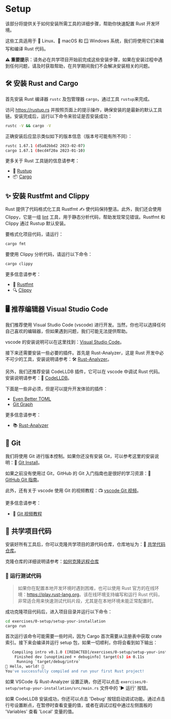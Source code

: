 # Setup

该部分将提供关于如何安装所需工具的详细步骤，帮助你快速配置 Rust 开发环境。

这些工具适用于 🐧 Linux、🍎 macOS 和 🪟 Windows 系统，我们将使用它们来编写和编译 Rust 代码。

**⚠️ 重要提示**：请务必在共学项目开始前完成这些安装步骤，如果在安装过程中遇到任何问题，请及时获取帮助，在共学期间我们不会解决安装相关的问题。

## 🛠️ 安装 Rust and Cargo

首先安装 Rust 编译器 `rustc` 及包管理器 `cargo`，通过工具 `rustup`来完成。

访问 <https://rustup.rs> 并按照页面上的提示操作，确保安装的是最新的默认工具链。安装完成后，运行以下命令来验证是否安装成功：

```bash
rustc -V && cargo -V
```

正确安装后应显示类似如下的版本信息（版本号可能有所不同）：

```bash
rustc 1.67.1 (d5a82bbd2 2023-02-07)
cargo 1.67.1 (8ecd4f20a 2023-01-10)
```

更多关于 Rust 工具链的信息请参考：
- 📖 [Rustup](https://rust-lang.github.io/rustup)
- 📦 [Cargo](https://doc.rust-lang.org/cargo) 

## ✨ 安装 Rustfmt and Clippy

Rust 提供了代码格式化工具 Rustfmt ✍️ 使代码保持整洁。此外，我们还会使用 Clippy，它是一组 [lint](https://zh.wikipedia.org/wiki/Lint) 工具，用于静态分析代码，帮助发现常见错误。Rustfmt 和 Clippy 通过 Rustup 默认安装。

要格式化项目代码，请运行：

```bash
cargo fmt
```

要使用 Clippy 分析代码，请运行以下命令：

```bash
cargo clippy
```

更多信息请参考：
- 📏 [Rustfmt](https://github.com/rust-lang/rustfmt)
- 🔍 [Clippy](https://github.com/rust-lang/rust-clippy)

## 🖥️ 推荐编辑器 Visual Studio Code

我们推荐使用 Visual Studio Code (vscode) 进行开发。当然，你也可以选择任何自己喜欢的编辑器，但如果遇到问题，我们可能无法提供帮助。

vscode 的安装说明可以在这里找到：[Visual Studio Code](https://code.visualstudio.com/)。

接下来还需要安装一些必要的插件。首先是 Rust-Analyzer，这是 Rust 开发中必不可少的工具，安装说明请参考：🛠️ [Rust-Analyzer](https://marketplace.visualstudio.com/items?itemName=rust-lang.rust-analyzer)。

另外，我们还推荐安装 CodeLLDB 插件，它可以在 vscode 中调试 Rust 代码。安装说明请参考：🐞 [CodeLLDB](https://marketplace.visualstudio.com/items?itemName=vadimcn.vscode-lldb)。

下面是一些非必须，但是可以提升开发体验的插件：
- [Even Better TOML](https://marketplace.visualstudio.com/items?itemName=tamasfe.even-better-toml)
- [Git Graph](https://marketplace.visualstudio.com/items?itemName=mhutchie.git-graph)

更多信息请参考：
- 📚 [Rust-Analyzer](https://rust-analyzer.github.io/)

## 🌲 Git

我们将使用 Git 进行版本控制。如果你还没有安装 Git，可以参考这里的安装说明：📘 [Git Install](https://git-scm.com/book/en/v2/Getting-Started-Installing-Git)。

如果之前没有使用过 Git，GitHub 的 Git 入门指南也是很好的学习资源：📗 [GitHub Git 指南](https://docs.github.com/en/get-started/using-git/about-git)。

此外，还有关于 vscode 使用 Git 的视频教程：📺 [vscode Git 视频](https://www.youtube.com/watch?v=i_23KUAEtUM)。

更多信息请参考：
- 🎥 [Git 视频教程](https://www.youtube.com/playlist?list=PLg7s6cbtAD15G8lNyoaYDuKZSKyJrgwB-)

## 📂 共学项目代码
安装好所有工具后，你可以克隆共学项目的源代码仓库，仓库地址为：🔗 [共学代码仓库]()。

克隆仓库的详细说明请参考：[如何克隆远程仓库](https://docs.github.com/en/get-started/getting-started-with-git/about-remote-repositories#cloning-with-https-urls)

### 🚀 运行测试代码

> 如果你在配置本地开发环境时遇到困难，也可以使用 Rust 官方的在线环境：<https://play.rust-lang.org>。该在线环境支持编写和运行 Rust 代码，非常适合用来快速测试代码片段，尤其是在本地环境未能正常配置时。

成功克隆项目代码后，进入项目目录并运行以下命令：

```bash
cd exercises/0-setup/setup-your-installation
cargo run
```

首次运行该命令可能需要一些时间，因为 Cargo 首次需要从注册表中获取 crate 索引。接下来会编译并运行 setup 包，如果一切顺利，你将会看到如下输出：

```bash
   Compiling intro v0.1.0 ([REDACTED]/exercises/0-setup/setup-your-installation)
    Finished dev [unoptimized + debuginfo] target(s) in 0.11s
     Running `target/debug/intro`
🦀 Hello, world! 🦀
You've successfully compiled and run your first Rust project!
```

如果 VSCode 与 Rust-Analyzer 设置正确，你还可以点击 `exercises/0-setup/setup-your-installation/src/main.rs` 文件中的 '▶️ 运行' 按钮。

如果 CodeLLDB 安装成功，你还可以点击 'Debug' 按钮启动调试功能。通过点击行号设置断点，在暂停时查看变量的值，或者在调试过程中通过左侧面板的 'Variables' 查看 'Local' 变量的值。
